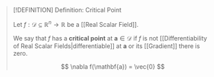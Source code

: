 >[!DEFINITION] Definition: Critical Point
>
>Let $f: \mathcal{D} \subseteq \mathbb{R}^n\to\mathbb{R}$ be a [[Real Scalar Field]].
>
>We say that $f$ has a **critical point** at $\mathbf{a} \in \mathcal{D}$ if $f$ is not [[Differentiability of Real Scalar Fields|differentiable]] at $\mathbf{a}$ or its [[Gradient]] there is zero.
>
>$$
>\nabla f(\mathbf{a}) = \vec{0}
>$$
>
